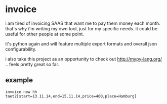 # invoice
i am tired of invoicing SAAS that want me to pay them money each month. that's why i'm writing my own tool, just for my specific needs. it could be useful for other people at some point.

it's python again and will feature multiple export formats and overall json configurability.

i also take this project as an opportunity to check out http://mypy-lang.org/ .. feels pretty great so far.

## example
    invoice new hh taet2[start=13.11.14,end=15.11.14,price=400,place=Hamburg]
